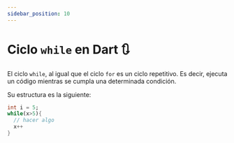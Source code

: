 ```yaml
---
sidebar_position: 10
---
```


# Ciclo `while` en Dart 🔃

El ciclo `while`, al igual que el ciclo `for` es un ciclo repetitivo. Es decir, ejecuta un código mientras se cumpla una determinada condición.

Su estructura es la siguiente:

```dart
int i = 5;
while(x>5){
  // hacer algo
  x++
}
```